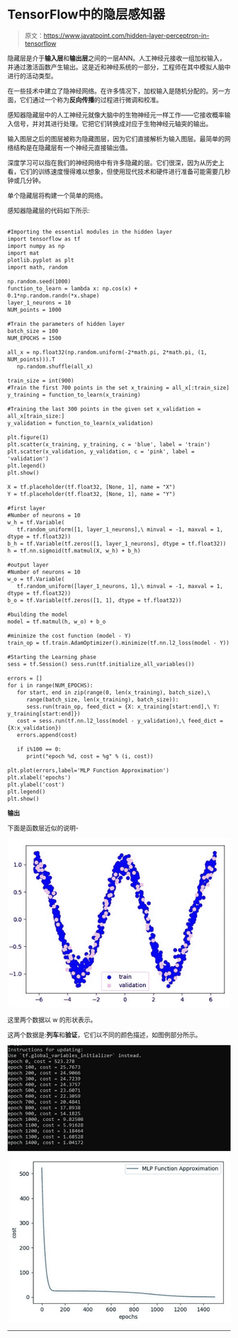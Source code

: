 # TensorFlow中的隐层感知器

> 原文：<https://www.javatpoint.com/hidden-layer-perceptron-in-tensorflow>

隐藏层是介于**输入层**和**输出层**之间的一层ANN。人工神经元接收一组加权输入，并通过激活函数产生输出。这是近和神经系统的一部分，工程师在其中模拟人脑中进行的活动类型。

在一些技术中建立了隐神经网络。在许多情况下，加权输入是随机分配的。另一方面，它们通过一个称为**反向传播**的过程进行微调和校准。

感知器隐藏层中的人工神经元就像大脑中的生物神经元一样工作——它接收概率输入信号，并对其进行处理。它把它们转换成对应于生物神经元轴突的输出。

输入图层之后的图层被称为隐藏图层，因为它们直接解析为输入图层。最简单的网络结构是在隐藏层有一个神经元直接输出值。

深度学习可以指在我们的神经网络中有许多隐藏的层。它们很深，因为从历史上看，它们的训练速度慢得难以想象，但使用现代技术和硬件进行准备可能需要几秒钟或几分钟。

单个隐藏层将构建一个简单的网络。

感知器隐藏层的代码如下所示:

```

#Importing the essential modules in the hidden layer
import tensorflow as tf 
import numpy as np 
import mat
plotlib.pyplot as plt 
import math, random 

np.random.seed(1000) 
function_to_learn = lambda x: np.cos(x) + 0.1*np.random.randn(*x.shape) 
layer_1_neurons = 10 
NUM_points = 1000 

#Train the parameters of hidden layer
batch_size = 100 
NUM_EPOCHS = 1500 

all_x = np.float32(np.random.uniform(-2*math.pi, 2*math.pi, (1, NUM_points))).T 
   np.random.shuffle(all_x) 

train_size = int(900) 
#Train the first 700 points in the set x_training = all_x[:train_size]
y_training = function_to_learn(x_training)

#Training the last 300 points in the given set x_validation = all_x[train_size:] 
y_validation = function_to_learn(x_validation) 

plt.figure(1) 
plt.scatter(x_training, y_training, c = 'blue', label = 'train') 
plt.scatter(x_validation, y_validation, c = 'pink', label = 'validation') 
plt.legend() 
plt.show()

X = tf.placeholder(tf.float32, [None, 1], name = "X")
Y = tf.placeholder(tf.float32, [None, 1], name = "Y")

#first layer 
#Number of neurons = 10 
w_h = tf.Variable(
   tf.random_uniform([1, layer_1_neurons],\ minval = -1, maxval = 1, dtype = tf.float32)) 
b_h = tf.Variable(tf.zeros([1, layer_1_neurons], dtype = tf.float32)) 
h = tf.nn.sigmoid(tf.matmul(X, w_h) + b_h)

#output layer 
#Number of neurons = 10 
w_o = tf.Variable(
   tf.random_uniform([layer_1_neurons, 1],\ minval = -1, maxval = 1, dtype = tf.float32)) 
b_o = tf.Variable(tf.zeros([1, 1], dtype = tf.float32)) 

#building the model
model = tf.matmul(h, w_o) + b_o 

#minimize the cost function (model - Y) 
train_op = tf.train.AdamOptimizer().minimize(tf.nn.l2_loss(model - Y)) 

#Starting the Learning phase
sess = tf.Session() sess.run(tf.initialize_all_variables()) 

errors = [] 
for i in range(NUM_EPOCHS): 
   for start, end in zip(range(0, len(x_training), batch_size),\ 
      range(batch_size, len(x_training), batch_size)): 
      sess.run(train_op, feed_dict = {X: x_training[start:end],\ Y: y_training[start:end]})
   cost = sess.run(tf.nn.l2_loss(model - y_validation),\ feed_dict = {X:x_validation}) 
   errors.append(cost) 

   if i%100 == 0: 
      print("epoch %d, cost = %g" % (i, cost)) 

plt.plot(errors,label='MLP Function Approximation') plt.xlabel('epochs') 
plt.ylabel('cost') 
plt.legend() 
plt.show()

```

**输出**

下面是函数层近似的说明-

![Hidden Layer Perceptron in TensorFlow](img/3cd14c667c0fd9b57aaa3c75da199e1b.png)

这里两个数据以 w 的形状表示。

这两个数据是:**列车**和**验证**，它们以不同的颜色描述，如图例部分所示。

![Hidden Layer Perceptron in TensorFlow](img/859e324f98188acbbf84338e24e4b6c2.png)
![Hidden Layer Perceptron in TensorFlow](img/96b1ffeff39fce69b1747e94b85b39ee.png)

* * *